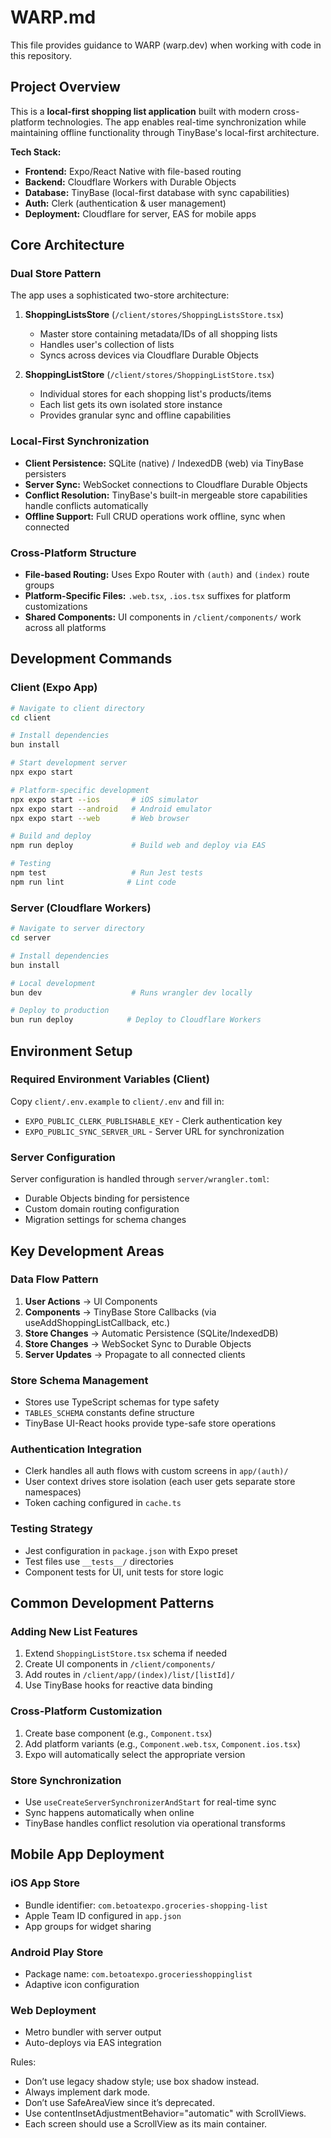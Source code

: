 # WARP.md

This file provides guidance to WARP (warp.dev) when working with code in this repository.

## Project Overview

This is a **local-first shopping list application** built with modern cross-platform technologies. The app enables real-time synchronization while maintaining offline functionality through TinyBase's local-first architecture.

**Tech Stack:**
- **Frontend:** Expo/React Native with file-based routing
- **Backend:** Cloudflare Workers with Durable Objects
- **Database:** TinyBase (local-first database with sync capabilities)
- **Auth:** Clerk (authentication & user management)
- **Deployment:** Cloudflare for server, EAS for mobile apps

## Core Architecture

### Dual Store Pattern
The app uses a sophisticated two-store architecture:

1. **ShoppingListsStore** (`/client/stores/ShoppingListsStore.tsx`)
   - Master store containing metadata/IDs of all shopping lists
   - Handles user's collection of lists
   - Syncs across devices via Cloudflare Durable Objects

2. **ShoppingListStore** (`/client/stores/ShoppingListStore.tsx`) 
   - Individual stores for each shopping list's products/items
   - Each list gets its own isolated store instance
   - Provides granular sync and offline capabilities

### Local-First Synchronization
- **Client Persistence:** SQLite (native) / IndexedDB (web) via TinyBase persisters
- **Server Sync:** WebSocket connections to Cloudflare Durable Objects
- **Conflict Resolution:** TinyBase's built-in mergeable store capabilities handle conflicts automatically
- **Offline Support:** Full CRUD operations work offline, sync when connected

### Cross-Platform Structure
- **File-based Routing:** Uses Expo Router with `(auth)` and `(index)` route groups
- **Platform-Specific Files:** `.web.tsx`, `.ios.tsx` suffixes for platform customizations
- **Shared Components:** UI components in `/client/components/` work across all platforms

## Development Commands

### Client (Expo App)
```bash
# Navigate to client directory
cd client

# Install dependencies
bun install

# Start development server
npx expo start

# Platform-specific development
npx expo start --ios       # iOS simulator
npx expo start --android   # Android emulator
npx expo start --web       # Web browser

# Build and deploy
npm run deploy             # Build web and deploy via EAS

# Testing
npm test                   # Run Jest tests
npm run lint              # Lint code
```

### Server (Cloudflare Workers)
```bash
# Navigate to server directory
cd server

# Install dependencies
bun install

# Local development
bun dev                    # Runs wrangler dev locally

# Deploy to production
bun run deploy            # Deploy to Cloudflare Workers
```

## Environment Setup

### Required Environment Variables (Client)
Copy `client/.env.example` to `client/.env` and fill in:
- `EXPO_PUBLIC_CLERK_PUBLISHABLE_KEY` - Clerk authentication key
- `EXPO_PUBLIC_SYNC_SERVER_URL` - Server URL for synchronization

### Server Configuration
Server configuration is handled through `server/wrangler.toml`:
- Durable Objects binding for persistence
- Custom domain routing configuration
- Migration settings for schema changes

## Key Development Areas

### Data Flow Pattern
1. **User Actions** → UI Components
2. **Components** → TinyBase Store Callbacks (via useAddShoppingListCallback, etc.)
3. **Store Changes** → Automatic Persistence (SQLite/IndexedDB)  
4. **Store Changes** → WebSocket Sync to Durable Objects
5. **Server Updates** → Propagate to all connected clients

### Store Schema Management
- Stores use TypeScript schemas for type safety
- `TABLES_SCHEMA` constants define structure
- TinyBase UI-React hooks provide type-safe store operations

### Authentication Integration
- Clerk handles all auth flows with custom screens in `app/(auth)/`
- User context drives store isolation (each user gets separate store namespaces)
- Token caching configured in `cache.ts`

### Testing Strategy
- Jest configuration in `package.json` with Expo preset
- Test files use `__tests__/` directories
- Component tests for UI, unit tests for store logic

## Common Development Patterns

### Adding New List Features
1. Extend `ShoppingListStore.tsx` schema if needed
2. Create UI components in `/client/components/`
3. Add routes in `/client/app/(index)/list/[listId]/`
4. Use TinyBase hooks for reactive data binding

### Cross-Platform Customization
1. Create base component (e.g., `Component.tsx`)
2. Add platform variants (e.g., `Component.web.tsx`, `Component.ios.tsx`) 
3. Expo will automatically select the appropriate version

### Store Synchronization
- Use `useCreateServerSynchronizerAndStart` for real-time sync
- Sync happens automatically when online
- TinyBase handles conflict resolution via operational transforms

## Mobile App Deployment

### iOS App Store
- Bundle identifier: `com.betoatexpo.groceries-shopping-list`
- Apple Team ID configured in `app.json`
- App groups for widget sharing

### Android Play Store  
- Package name: `com.betoatexpo.groceriesshoppinglist`
- Adaptive icon configuration

### Web Deployment
- Metro bundler with server output
- Auto-deploys via EAS integration

Rules:

- Don’t use legacy shadow style; use box shadow instead.
- Always implement dark mode.
- Don’t use SafeAreaView since it’s deprecated.
- Use contentInsetAdjustmentBehavior="automatic" with ScrollViews.
- Each screen should use a ScrollView as its main container.
